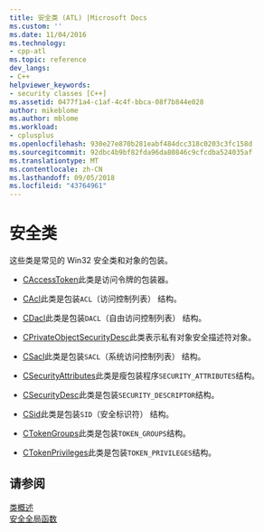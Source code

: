 ```yaml
---
title: 安全类 (ATL) |Microsoft Docs
ms.custom: ''
ms.date: 11/04/2016
ms.technology:
- cpp-atl
ms.topic: reference
dev_langs:
- C++
helpviewer_keywords:
- security classes [C++]
ms.assetid: 0477f1a4-c1af-4c4f-bbca-08f7b844e028
author: mikeblome
ms.author: mblome
ms.workload:
- cplusplus
ms.openlocfilehash: 930e27e870b281eabf484dcc318c0203c3fc158d
ms.sourcegitcommit: 92dbc4b9bf82fda96da80846c9cfcdba524035af
ms.translationtype: MT
ms.contentlocale: zh-CN
ms.lasthandoff: 09/05/2018
ms.locfileid: "43764961"
---
```

# <a name="security-classes"></a>安全类

这些类是常见的 Win32 安全类和对象的包装。

- [CAccessToken](../atl/reference/caccesstoken-class.md)此类是访问令牌的包装器。

- [CAcl](../atl/reference/cacl-class.md)此类是包装`ACL`（访问控制列表） 结构。

- [CDacl](../atl/reference/cdacl-class.md)此类是包装`DACL`（自由访问控制列表） 结构。

- [CPrivateObjectSecurityDesc](../atl/reference/cprivateobjectsecuritydesc-class.md)此类表示私有对象安全描述符对象。

- [CSacl](../atl/reference/csacl-class.md)此类是包装`SACL`（系统访问控制列表） 结构。

- [CSecurityAttributes](../atl/reference/csecurityattributes-class.md)此类是瘦包装程序`SECURITY_ATTRIBUTES`结构。

- [CSecurityDesc](../atl/reference/csecuritydesc-class.md)此类是包装`SECURITY_DESCRIPTOR`结构。

- [CSid](../atl/reference/csid-class.md)此类是包装`SID`（安全标识符） 结构。

- [CTokenGroups](../atl/reference/ctokengroups-class.md)此类是包装`TOKEN_GROUPS`结构。

- [CTokenPrivileges](../atl/reference/ctokenprivileges-class.md)此类是包装`TOKEN_PRIVILEGES`结构。

## <a name="see-also"></a>请参阅

[类概述](../atl/atl-class-overview.md)   
[安全全局函数](../atl/reference/security-global-functions.md)

